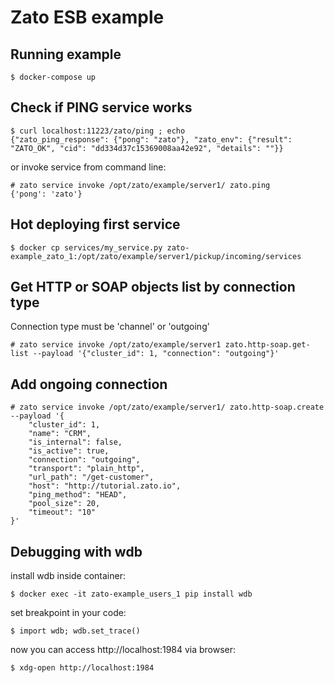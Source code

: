 # Zato ESB example

## Running example

```
$ docker-compose up
```

## Check if PING service works

```
$ curl localhost:11223/zato/ping ; echo
{"zato_ping_response": {"pong": "zato"}, "zato_env": {"result": "ZATO_OK", "cid": "dd334d37c15369008aa42e92", "details": ""}}
```

or invoke service from command line:

```
# zato service invoke /opt/zato/example/server1/ zato.ping
{'pong': 'zato'}
```

## Hot deploying first service

```
$ docker cp services/my_service.py zato-example_zato_1:/opt/zato/example/server1/pickup/incoming/services
```

## Get HTTP or SOAP objects list by connection type

Connection type must be 'channel' or 'outgoing'

```
# zato service invoke /opt/zato/example/server1 zato.http-soap.get-list --payload '{"cluster_id": 1, "connection": "outgoing"}'
```

## Add ongoing connection

```
# zato service invoke /opt/zato/example/server1/ zato.http-soap.create --payload '{   
    "cluster_id": 1,
    "name": "CRM",
    "is_internal": false,
    "is_active": true,
    "connection": "outgoing",
    "transport": "plain_http",
    "url_path": "/get-customer",
    "host": "http://tutorial.zato.io",
    "ping_method": "HEAD",
    "pool_size": 20, 
    "timeout": "10"
}'
```

## Debugging with wdb

install wdb inside container:

```
$ docker exec -it zato-example_users_1 pip install wdb
```

set breakpoint in your code:

```
$ import wdb; wdb.set_trace()
```

now you can access http://localhost:1984 via browser:

```
$ xdg-open http://localhost:1984
```
